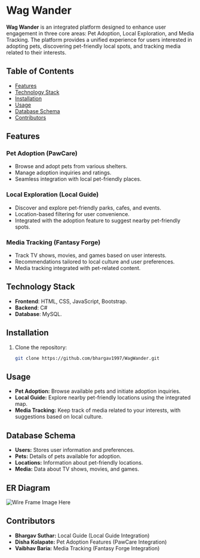 # Wag Wander

**Wag Wander** is an integrated platform designed to enhance user engagement in three core areas: Pet Adoption, Local Exploration, and Media Tracking. The platform provides a unified experience for users interested in adopting pets, discovering pet-friendly local spots, and tracking media related to their interests.

## Table of Contents
- [Features](#features)
- [Technology Stack](#technology-stack)
- [Installation](#installation)
- [Usage](#usage)
- [Database Schema](#database-schema)
- [Contributors](#contributors)

## Features

### Pet Adoption (PawCare)
- Browse and adopt pets from various shelters.
- Manage adoption inquiries and ratings.
- Seamless integration with local pet-friendly places.

### Local Exploration (Local Guide)
- Discover and explore pet-friendly parks, cafes, and events.
- Location-based filtering for user convenience.
- Integrated with the adoption feature to suggest nearby pet-friendly spots.

### Media Tracking (Fantasy Forge)
- Track TV shows, movies, and games based on user interests.
- Recommendations tailored to local culture and user preferences.
- Media tracking integrated with pet-related content.

## Technology Stack

- **Frontend**: HTML, CSS, JavaScript, Bootstrap.
- **Backend**: C#
- **Database**: MySQL.

## Installation

1. Clone the repository:
   ```bash
   git clone https://github.com/bhargav1997/WagWander.git
   

## Usage
- **Pet Adoption:** Browse available pets and initiate adoption inquiries.
- **Local Guide:** Explore nearby pet-friendly locations using the integrated map.
- **Media Tracking:** Keep track of media related to your interests, with suggestions based on local culture.

## Database Schema
- **Users:** Stores user information and preferences.
- **Pets:** Details of pets available for adoption.
- **Locations:** Information about pet-friendly locations.
- **Media:** Data about TV shows, movies, and games.

## ER Diagram
![Wire Frame Image Here](./demo/wireframe.png)


## Contributors
- **Bhargav Suthar:** Local Guide (Local Guide Integration)
- **Disha Kolapate:** Pet Adoption Features (PawCare Integration)
- **Vaibhav Baria:** Media Tracking (Fantasy Forge Integration)





